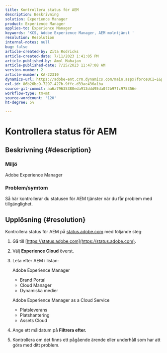 ```yaml
---
title: Kontrollera status för AEM
description: Beskrivning
solution: Experience Manager
product: Experience Manager
applies-to: Experience Manager
keywords: 'KCS, Adobe Experience Manager, AEM molntjänst '
resolution: Resolution
internal-notes: null
bug: false
article-created-by: Zita Rodricks
article-created-date: 7/11/2023 1:41:05 PM
article-published-by: Amol Mahajan
article-published-date: 7/25/2023 11:47:08 AM
version-number: 2
article-number: KA-22310
dynamics-url: https://adobe-ent.crm.dynamics.com/main.aspx?forceUCI=1&pagetype=entityrecord&etn=knowledgearticle&id=85864194-f01f-ee11-9cbe-6045bd006239
exl-id: 86b26bc9-7297-427b-9ffc-d33ac436a1ba
source-git-commit: aa6a79635380eda913ddd95da0f2b97fc975356e
workflow-type: tm+mt
source-wordcount: '120'
ht-degree: 5%

---
```


# Kontrollera status för AEM

## Beskrivning {#description}


### Miljö

Adobe Experience Manager

### Problem/symtom

Så här kontrollerar du statusen för AEM tjänster när du får problem med tillgänglighet.


## Upplösning {#resolution}


Kontrollera status för AEM på [status.adobe.com](https://status.adobe.com/) med följande steg:

1. Gå till [https://status.adobe.com](https://status.adobe.com).
2. Välj <b>Experience Cloud</b> överst.
3. Leta efter AEM i listan:


   Adobe Experience Manager

   - Brand Portal
   - Cloud Manager
   - Dynamiska medier



   Adobe Experience Manager as a Cloud Service

   - Platsleverans
   - Platshantering
   - Assets Cloud


4. Ange ett måldatum på <b>Filtrera efter.</b>
5. Kontrollera om det finns ett pågående ärende eller underhåll som har att göra med ditt problem.
